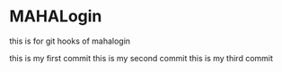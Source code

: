 # MAHALogin
this is for git hooks  of mahalogin

this is my first commit
this is my second commit
this is my third commit







